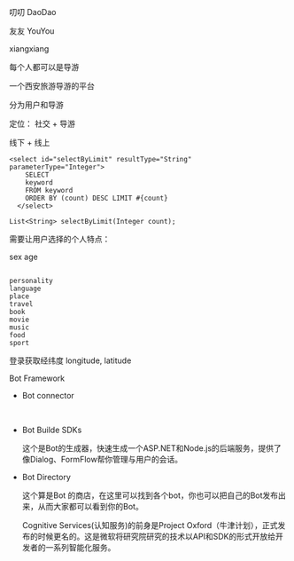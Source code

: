 叨叨 DaoDao

友友 YouYou

xiangxiang



每个人都可以是导游



一个西安旅游导游的平台



分为用户和导游



定位： 社交 + 导游

线下 + 线上 





```
<select id="selectByLimit" resultType="String" parameterType="Integer">
    SELECT
    keyword
    FROM keyword
    ORDER BY (count) DESC LIMIT #{count}
  </select>
```

```
List<String> selectByLimit(Integer count);
```



需要让用户选择的个人特点：

sex
age

```

personality
language
place
travel
book
movie
music
food
sport

```



登录获取经纬度 longitude, latitude


Bot Framework
- Bot connector

  ​


- Bot Builde SDKs

  这个是Bot的生成器，快速生成一个ASP.NET和Node.js的后端服务，提供了像Dialog、FormFlow帮你管理与用户的会话。

- Bot Directory

  这个算是Bot 的商店，在这里可以找到各个bot，你也可以把自己的Bot发布出来，从而大家都可以看到你的Bot。

   

  Cognitive Services(认知服务)的前身是Project Oxford（牛津计划），正式发布的时候更名的。这是微软将研究院研究的技术以API和SDK的形式开放给开发者的一系列智能化服务。
